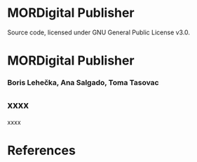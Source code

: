 # MORDigital Publisher
Source code, licensed under GNU General Public License v3.0.

# MORDigital Publisher
### Boris Lehečka, Ana Salgado, Toma Tasovac

## xxxx

xxxx

# References

